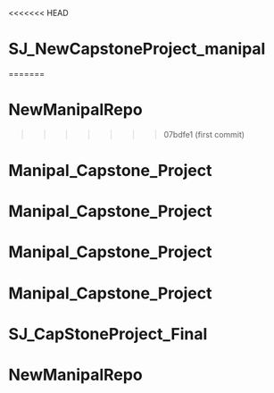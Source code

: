 <<<<<<< HEAD
# SJ_NewCapstoneProject_manipal
=======
# NewManipalRepo
>>>>>>> 07bdfe1 (first commit)
# Manipal_Capstone_Project
# Manipal_Capstone_Project
# Manipal_Capstone_Project
# Manipal_Capstone_Project
# SJ_CapStoneProject_Final
# NewManipalRepo
